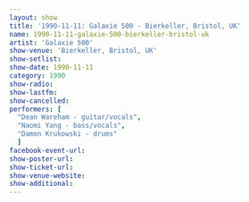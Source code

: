 ```yaml
---
layout: show
title: '1990-11-11: Galaxie 500 - Bierkeller, Bristol, UK'
name: 1990-11-11-galaxie-500-bierkeller-bristol-uk
artist: 'Galaxie 500'
show-venue: 'Bierkeller, Bristol, UK'
show-setlist: 
show-date: 1990-11-11
category: 1990
show-radio: 
show-lastfm: 
show-cancelled: 
performers: [
  "Dean Wareham - guitar/vocals",
  "Naomi Yang - bass/vocals",
  "Damon Krukowski - drums"
  ]
facebook-event-url: 
show-poster-url: 
show-ticket-url: 
show-venue-website: 
show-additional: 
---
```


